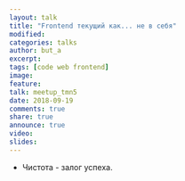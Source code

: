 ```yaml
---
layout: talk
title: "Frontend текущий как... не в себя"
modified:
categories: talks
author: but_a
excerpt:
tags: [code web frontend]
image:
feature:
talk: meetup_tmn5
date: 2018-09-19
comments: true
share: true
announce: true
video: 
slides: 
---
```


* Чистота - залог успеха.